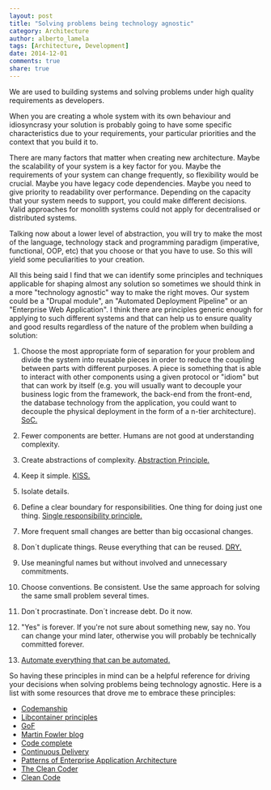 ```yaml
---
layout: post
title: "Solving problems being technology agnostic"
category: Architecture
author: alberto_lamela
tags: [Architecture, Development]
date: 2014-12-01
comments: true
share: true
---
```


We are used to building systems and solving problems under high quality requirements as developers.

When you are creating a whole system with its own behaviour and idiosyncrasy your solution is probably going to have some specific characteristics due to your requirements, your particular priorities and the context that you build it to.

There are many factors that matter when creating new architecture. Maybe the scalability of your system is a key factor for you. Maybe the requirements of your system can change frequently, so flexibility would be crucial. Maybe you have legacy code dependencies. Maybe you need to give priority to readability over performance. Depending on the capacity that your system needs to support, you could make different decisions. Valid approaches for monolith systems could not apply for decentralised or distributed systems.

Talking now about a lower level of abstraction, you will try to make the most of the language, technology stack and programming paradigm (imperative, functional, OOP, etc) that you choose or that you have to use.
So this will yield some peculiarities to your creation.

All this being said I find that we can identify some principles and techniques applicable for shaping almost any solution so sometimes we should think in a more "technology agnostic" way to make the right moves. Our system could be a "Drupal module", an "Automated Deployment Pipeline" or an "Enterprise Web Application". I think there are principles generic enough for applying to such different systems and that can help us to ensure quality and good results regardless of the nature of the problem when building a solution:

1. Choose the most appropriate form of separation for your problem and divide the system into reusable pieces in order to reduce the coupling between parts with different purposes. A piece is something that is able to interact with other components using a given protocol or "idiom" but that can work by itself (e.g. you will usually want to decouple your business logic from the framework, the back-end from the front-end, the database technology from the application, you could want to decouple the physical deployment in the form of a n-tier architecture). [SoC.](http://en.wikipedia.org/wiki/Separation_of_concerns)

2. Fewer components are better. Humans are not good at understanding complexity.

3. Create abstractions of complexity. [Abstraction Principle.](http://en.wikipedia.org/wiki/Abstraction_principle_(computer_programming))

4. Keep it simple. [KISS.](http://en.wikipedia.org/wiki/KISS_principle)

5. Isolate details.

6. Define a clear boundary for responsibilities. One thing for doing just one thing. [Single responsibility principle.](http://en.wikipedia.org/wiki/Single_responsibility_principle)

7. More frequent small changes are better than big occasional changes.

8. Don´t duplicate things. Reuse everything that can be reused. [DRY.](http://en.wikipedia.org/wiki/Don't_repeat_yourself)

9. Use meaningful names but without involved and unnecessary commitments. 

10. Choose conventions. Be consistent. Use the same approach for solving the same small problem several times.

11. Don´t procrastinate. Don´t increase debt. Do it now.

12. "Yes" is forever. If you're not sure about something new, say no. You can change your mind later, otherwise you will probably be technically committed forever.

13. [Automate everything that can be automated.](https://capgemini.github.io/open%20source/automation)

So having these principles in mind can be a helpful reference for driving your decisions when solving problems being technology agnostic. Here is a list with some resources that drove me to embrace these principles:

* [Codemanship](http://www.codemanship.co.uk)
* [Libcontainer principles](https://github.com/docker/libcontainer/blob/master/PRINCIPLES.md)
* [GoF](http://en.wikipedia.org/wiki/Design_Patterns)
* [Martin Fowler blog](http://martinfowler.com/)
* [Code complete](http://en.wikipedia.org/wiki/Code_Complete)
* [Continuous Delivery](http://martinfowler.com/books/continuousDelivery.html)
* [Patterns of Enterprise Application Architecture](http://www.martinfowler.com/books/eaa.html)
* [The Clean Coder](http://www.amazon.com/Clean-Coder-Conduct-Professional-Programmers/dp/0137081073/ref=sr_1_1?s=books&ie=UTF8&qid=1326135682&sr=1-1)
* [Clean Code](http://www.barnesandnoble.com/w/clean-code-robert-c-martin/1101628669?ean=9780132350884&itm=1&usri=9780132350884)
